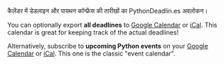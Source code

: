 कैलेंडर में डेडलाइन और पायथन कॉन्फ्रेंस की तारीखों का PythonDeadlin.es अवलोकन।

You can optionally export **all deadlines** to <a href="https://calendar.google.com/calendar/r?cid={{ site.url }}/{{ site.github_repo }}.ics">Google Calendar</a> or <a href="{{ site.baseurl }}/{{ site.github_repo }}.ics">iCal</a>. This calendar is great for keeping track of the actual deadlines!

Alternatively, subscribe to **upcoming Python events** on your <a href="https://calendar.google.com/calendar/r?cid={{ site.url }}/python-conferences.ics">Google Calendar</a> or <a href="{{ site.baseurl }}/python-conferences.ics">iCal</a>. This one is the classic "event calendar".
